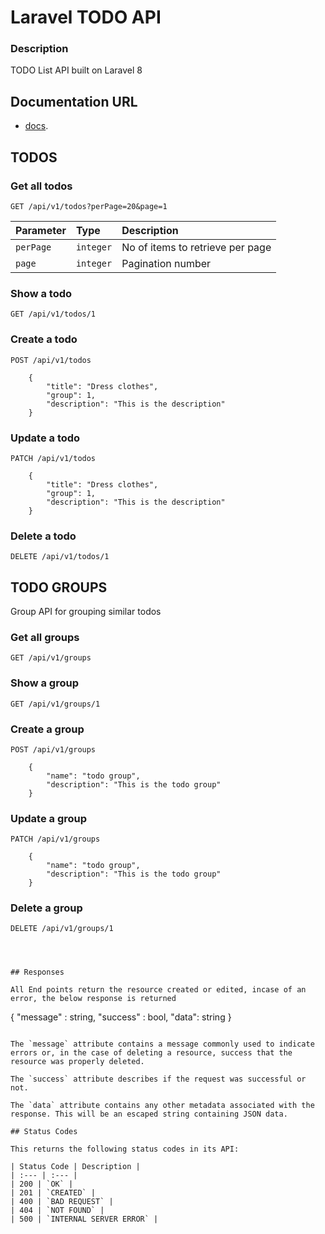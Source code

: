 Laravel TODO API
==================

### Description
TODO List API built on Laravel 8

## Documentation URL

- [docs](https://documenter.getpostman.com/view/14094805/TVzNHeRW).


## TODOS


### Get all todos

```http
GET /api/v1/todos?perPage=20&page=1
```

| Parameter | Type | Description |
| :--- | :--- | :--- |
| `perPage` | `integer` | No of items to retrieve per page |
| `page` | `integer` | Pagination number |


### Show a todo

```http
GET /api/v1/todos/1
```

### Create a todo

```http
POST /api/v1/todos
```

```
    {
        "title": "Dress clothes",
        "group": 1,
        "description": "This is the description"
    }
```

### Update a todo

```http
PATCH /api/v1/todos
```

```
    {
        "title": "Dress clothes",
        "group": 1,
        "description": "This is the description"
    }
```

### Delete a todo

```http
DELETE /api/v1/todos/1
```


## TODO GROUPS
Group API for grouping similar todos


### Get all groups

```http
GET /api/v1/groups
```


### Show a group

```http
GET /api/v1/groups/1
```

### Create a group

```http
POST /api/v1/groups
```

```
    {
        "name": "todo group",
        "description": "This is the todo group"
    }
```

### Update a group

```http
PATCH /api/v1/groups
```

```
    {
        "name": "todo group",
        "description": "This is the todo group"
    }
```

### Delete a group

```http
DELETE /api/v1/groups/1




## Responses

All End points return the resource created or edited, incase of an error, the below response is returned

```
{
  "message" : string,
  "success" : bool,
  "data": string
}
```

The `message` attribute contains a message commonly used to indicate errors or, in the case of deleting a resource, success that the resource was properly deleted.

The `success` attribute describes if the request was successful or not.

The `data` attribute contains any other metadata associated with the response. This will be an escaped string containing JSON data.

## Status Codes

This returns the following status codes in its API:

| Status Code | Description |
| :--- | :--- |
| 200 | `OK` |
| 201 | `CREATED` |
| 400 | `BAD REQUEST` |
| 404 | `NOT FOUND` |
| 500 | `INTERNAL SERVER ERROR` |
